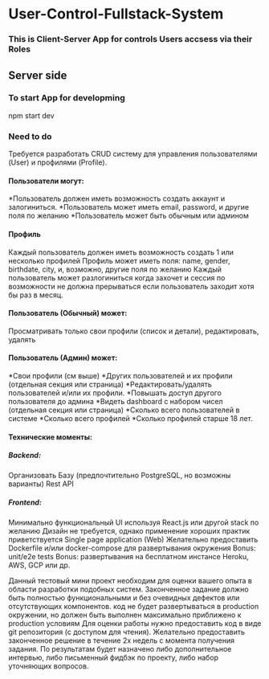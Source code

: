 # User-Control-Fullstack-System
### This is Client-Server App for controls Users accsess via their Roles
## Server side
### To start App for developming
npm start dev
### Need to do
Требуется разработать CRUD систему для управления пользователями (User) и профилями (Profile).
#### Пользователи могут:
*Пользователь должен иметь возможность создать аккаунт и залогиниться.
*Пользователь может иметь email, password, и другие поля по желанию
*Пользователь может быть обычным или админом
#### Профиль
Каждый пользователь должен иметь возможность создать 1 или несколько профилей
Профиль может иметь поля: name, gender, birthdate, city, и, возможно, другие поля по желанию
Каждый пользователь может разлогиниться когда захочет и сессия по возможности не должна прерываться если пользователь заходит хотя бы раз в месяц.
#### Пользователь (Обычный) может:
Просматривать только свои профили (список и детали), редактировать, удалять
#### Пользователь (Админ) может:
*Свои профили (см выше) 
*Других пользователей и их профили (отдельная секция или страница)
*Редактировать/удалять пользователей и/или их профили.
*Повышать доступ другого пользователя до админа
*Видеть dashboard с набором чисел (отдельная секция или страница)
*Сколько всего пользователей в системе
*Сколько всего профилей 
*Сколько профилей старше 18 лет.
#### Технические моменты:
##### Backend:
Организовать Базу (предпочтительно PostgreSQL, но возможны варианты)
Rest API
##### Frontend: 
Минимально функциональный UI используя React.js или другой stack по желанию 
Дизайн не требуется, однако применение хороших практик приветствуется
Single page application (Web) 
Желательно предоставить Dockerfile и/или docker-compose для развертывания окружения 
Bonus: unit/e2e tests
Bonus: развертывания на бесплатном инстансе Heroku, AWS, GCP или др. 

Данный тестовый мини проект необходим для оценки вашего опыта в области разработки подобных систем.
Законченное задание должно быть полностью функциональными и без очевидных дефектов или отсутствующих компонентов. 
код не будет развертываться в production окружении, но должен быть выполнен максимально приближено к production условиям
Для оценки работы нужно предоставить код в виде git репозитория (с доступом для чтения). 
Желательно предоставить законченное решение в течение 2х недель с момента получения задания.
По результатам будет назначено либо дополнительное интервью, либо письменный фидбэк по проекту, либо набор уточняющих вопросов. 



